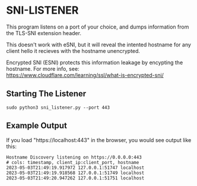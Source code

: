# SNI-LISTENER

This program listens on a port of your choice, and dumps information from the TLS-SNI extension header.

This doesn't work with eSNI, but it will reveal the intented hostname for any client hello it recieves with the hostname unencrypted.

Encrypted SNI (ESNI) protects this information leakage by encypting the hostname. For more info, see: https://www.cloudflare.com/learning/ssl/what-is-encrypted-sni/

## Starting The Listener
```
sudo python3 sni_listener.py --port 443
```

## Example Output
If you load "https://localhost:443" in the browser, you would see output like this:

```
Hostname Discovery listening on https://0.0.0.0:443
# cols: timestamp, client_ip:client_port, hostname
2023-05-03T21:49:19.917972 127.0.0.1:51747 localhost
2023-05-03T21:49:19.918568 127.0.0.1:51749 localhost
2023-05-03T21:49:20.947262 127.0.0.1:51751 localhost
```